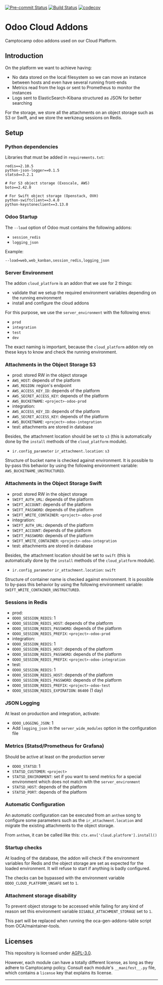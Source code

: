 <!-- /!\ Non OCA Context : Set here the badge of your runbot / runboat instance. -->
[![Pre-commit Status](https://github.com/camptocamp/odoo-cloud-platform/actions/workflows/pre-commit.yml/badge.svg?branch=15.0)](https://github.com/camptocamp/odoo-cloud-platform/actions/workflows/pre-commit.yml?query=branch%3A15.0)
[![Build Status](https://github.com/camptocamp/odoo-cloud-platform/actions/workflows/test.yml/badge.svg?branch=15.0)](https://github.com/camptocamp/odoo-cloud-platform/actions/workflows/test.yml?query=branch%3A15.0)
[![codecov](https://codecov.io/gh/camptocamp/odoo-cloud-platform/branch/15.0/graph/badge.svg)](https://codecov.io/gh/camptocamp/odoo-cloud-platform)
<!-- /!\ Non OCA Context : Set here the badge of your translation instance. -->

<!-- /!\ do not modify above this line -->

# Odoo Cloud Addons

Camptocamp odoo addons used on our Cloud Platform.

## Introduction

On the platform we want to achieve having:

* No data stored on the local filesystem so we can move an instance
  between hosts and even have several running front-ends
* Metrics read from the logs or sent to Prometheus to monitor the instances
* Logs sent to ElasticSearch-Kibana structured as JSON for better searching

For the storage, we store all the attachments on an object storage such as S3 or
Swift, and we store the werkzeug sessions on Redis.

## Setup

### Python dependencies

Libraries that must be added in ``requirements.txt``:

```
redis==2.10.5
python-json-logger==0.1.5
statsd==3.2.1

# For S3 object storage (Exoscale, AWS)
boto==2.42.0

# For Swift object storage (Openstack, OVH)
python-swiftclient==3.4.0
python-keystoneclient==3.13.0
```

### Odoo Startup

The `--load` option of Odoo must contains the following addons:

* `session_redis`
* `logging_json`

Example:

`--load=web,web_kanban,session_redis,logging_json`

### Server Environment

The addon `cloud_platform` is an addon that we use for 2 things:

* validate that we setup the required environment variables depending on the running environment
* install and configure the cloud addons

For this purpose, we use the `server_environment` with the following envs:

* `prod`
* `integration`
* `test`
* `dev`

The exact naming is important, because the `cloud_platform` addon rely on these keys to know and check the running environment.


### Attachments in the Object Storage S3

* prod: stored RW in the object storage
 * `AWS_HOST`: depends of the platform
 * `AWS_REGION`: region's endpoint
 * `AWS_ACCESS_KEY_ID`: depends of the platform
 * `AWS_SECRET_ACCESS_KEY`: depends of the platform
 * `AWS_BUCKETNAME`: `<project>-odoo-prod`
* integration:
 * `AWS_ACCESS_KEY_ID`: depends of the platform
 * `AWS_SECRET_ACCESS_KEY`: depends of the platform
 * `AWS_BUCKETNAME`: `<project>-odoo-integration`
* test: attachments are stored in database

Besides, the attachment location should be set to `s3` (this is
automatically done by the `install` methods of the `cloud_platform` module).
 * `ir.config_parameter` `ir_attachment.location`: `s3`

Structure of bucket name is checked against environment.
It is possible to by-pass this behavior by using the following environment variable:
`AWS_BUCKETNAME_UNSTRUCTURED`.


### Attachments in the Object Storage Swift

* prod: stored RW in the object storage
 * `SWIFT_AUTH_URL`: depends of the platform
 * `SWIFT_ACCOUNT`: depends of the platform
 * `SWIFT_PASSWORD`: depends of the platform
 * `SWIFT_WRITE_CONTAINER`: `<project>-odoo-prod`
* integration:
 * `SWIFT_AUTH_URL`: depends of the platform
 * `SWIFT_ACCOUNT`: depends of the platform
 * `SWIFT_PASSWORD`: depends of the platform
 * `SWIFT_WRITE_CONTAINER`: `<project>-odoo-integration`
* test: attachments are stored in database

Besides, the attachment location should be set to `swift` (this is
automatically done by the `install` methods of the `cloud_platform` module).
 * `ir.config_parameter` `ir_attachment.location`: `swift`

Structure of container name is checked against environment.
It is possible to by-pass this behavior by using the following environment variable:
`SWIFT_WRITE_CONTAINER_UNSTRUCTURED`.

### Sessions in Redis

* prod:
 * `ODOO_SESSION_REDIS`: 1
 * `ODOO_SESSION_REDIS_HOST`: depends of the platform
 * `ODOO_SESSION_REDIS_PASSWORD`: depends of the platform
 * `ODOO_SESSION_REDIS_PREFIX`: `<project>-odoo-prod`
* integration:
 * `ODOO_SESSION_REDIS`: 1
 * `ODOO_SESSION_REDIS_HOST`: depends of the platform
 * `ODOO_SESSION_REDIS_PASSWORD`: depends of the platform
 * `ODOO_SESSION_REDIS_PREFIX`: `<project>-odoo-integration`
* test:
 * `ODOO_SESSION_REDIS`: 1
 * `ODOO_SESSION_REDIS_HOST`: depends of the platform
 * `ODOO_SESSION_REDIS_PASSWORD`: depends of the platform
 * `ODOO_SESSION_REDIS_PREFIX`: `<project>-odoo-test`
 * `ODOO_SESSION_REDIS_EXPIRATION`: `86400` (1 day)

### JSON Logging

At least on production and integration, activate:
* `ODOO_LOGGING_JSON`: 1
* Add ``logging_json`` in the ``server_wide_modules`` option in the
  configuration file

### Metrics (Statsd/Prometheus for Grafana)

Should be active at least on the production server

* `ODOO_STATSD`: 1
* `STATSD_CUSTOMER`: `<project>`
* `STATSD_ENVIRONMENT`: set if you want to send metrics for a special
  environment which does not match with the `server_environment`
* `STATSD_HOST`: depends of the platform
* `STATSD_PORT`: depends of the platform

### Automatic Configuration

An automatic configuration can be executed from an `anthem` song to configure
some parameters such as the `ir_attachment.location` and migrate the existing
attachments to the object storage.

From `anthem`, it can be called like this:
    `ctx.env['cloud.platform'].install()`

### Startup checks

At loading of the database, the addon will check if the environment variables
for Redis and the object storage are set as expected for the loaded
environment. It will refuse to start if anything is badly configured.

The checks can be bypassed with the environment variable
`ODOO_CLOUD_PLATFORM_UNSAFE` set to `1`.

### Attachment storage disability 

To prevent object storage to be accessed while failing for any kind of reason
set this environment variable `DISABLE_ATTACHMENT_STORAGE` set to `1`.

<!-- /!\ do not modify below this line -->

<!-- prettier-ignore-start -->

[//]: # (addons)

This part will be replaced when running the oca-gen-addons-table script from OCA/maintainer-tools.

[//]: # (end addons)

<!-- prettier-ignore-end -->

## Licenses

This repository is licensed under [AGPL-3.0](LICENSE).

However, each module can have a totally different license, as long as they adhere to Camptocamp
policy. Consult each module's `__manifest__.py` file, which contains a `license` key
that explains its license.

----
<!-- /!\ Non OCA Context : Set here the full description of your organization. -->
